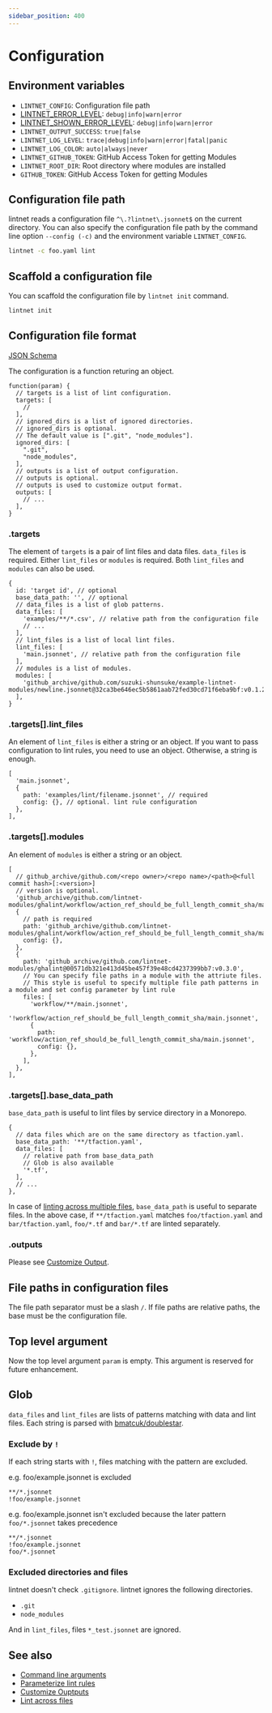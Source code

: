 ```yaml
---
sidebar_position: 400
---
```


# Configuration

## Environment variables

- `LINTNET_CONFIG`: Configuration file path
- [LINTNET_ERROR_LEVEL](guides/error-level.md): `debug|info|warn|error`
- [LINTNET_SHOWN_ERROR_LEVEL](guides/error-level.md): `debug|info|warn|error`
- `LINTNET_OUTPUT_SUCCESS`: `true|false`
- `LINTNET_LOG_LEVEL`: `trace|debug|info|warn|error|fatal|panic`
- `LINTNET_LOG_COLOR`: `auto|always|never`
- `LINTNET_GITHUB_TOKEN`: GitHub Access Token for getting Modules
- `LINTNET_ROOT_DIR`: Root directory where modules are installed
- `GITHUB_TOKEN`: GitHub Access Token for getting Modules

## Configuration file path

lintnet reads a configuration file `^\.?lintnet\.jsonnet$` on the current directory.
You can also specify the configuration file path by the command line option `--config (-c)` and the environment variable `LINTNET_CONFIG`.

```sh
lintnet -c foo.yaml lint
```

## Scaffold a configuration file

You can scaffold the configuration file by `lintnet init` command.

```sh
lintnet init
```

## Configuration file format

[JSON Schema](https://github.com/lintnet/lintnet/blob/main/json-schema/lintnet.json)

The configuration is a function returing an object.

```jsonnet
function(param) {
  // targets is a list of lint configuration.
  targets: [
    //
  ],
  // ignored_dirs is a list of ignored directories.
  // ignored_dirs is optional.
  // The default value is [".git", "node_modules"].
  ignored_dirs: [
    ".git",
    "node_modules",
  ],
  // outputs is a list of output configuration.
  // outputs is optional.
  // outputs is used to customize output format.
  outputs: [
    // ...
  ],
}
```

### .targets

The element of `targets` is a pair of lint files and data files.
`data_files` is required.
Either `lint_files` or `modules` is required.
Both `lint_files` and `modules` can also be used.

```jsonnet
{
  id: 'target id', // optional
  base_data_path: '', // optional
  // data_files is a list of glob patterns.
  data_files: [
    'examples/**/*.csv', // relative path from the configuration file
    // ...
  ],
  // lint_files is a list of local lint files.
  lint_files: [
    'main.jsonnet', // relative path from the configuration file
  ],
  // modules is a list of modules.
  modules: [
    'github_archive/github.com/suzuki-shunsuke/example-lintnet-modules/newline.jsonnet@32ca3be646ec5b5861aab72fed30cd71f6eba9bf:v0.1.2',
  ],
}
```

### .targets[].lint_files

An element of `lint_files` is either a string or an object.
If you want to pass configuration to lint rules, you need to use an object. Otherwise, a string is enough.

```jsonnet
[
  'main.jsonnet',
  {
    path: 'examples/lint/filename.jsonnet', // required
    config: {}, // optional. lint rule configuration
  },
],
```

### .targets[].modules

An element of `modules` is either a string or an object.

```jsonnet
[
  // github_archive/github.com/<repo owner>/<repo name>/<path>@<full commit hash>[:<version>]
  // version is optional.
  'github_archive/github.com/lintnet-modules/ghalint/workflow/action_ref_should_be_full_length_commit_sha/main.jsonnet@00571db321e413d45be457f39e48cd4237399bb7:v0.3.0',
  {
    // path is required
    path: 'github_archive/github.com/lintnet-modules/ghalint/workflow/action_ref_should_be_full_length_commit_sha/main.jsonnet@00571db321e413d45be457f39e48cd4237399bb7:v0.3.0',
    config: {},
  },
  {
    path: 'github_archive/github.com/lintnet-modules/ghalint@00571db321e413d45be457f39e48cd4237399bb7:v0.3.0',
    // You can specify file paths in a module with the attriute files.
    // This style is useful to specify multiple file path patterns in a module and set config parameter by lint rule
    files: [
      'workflow/**/main.jsonnet',
      '!workflow/action_ref_should_be_full_length_commit_sha/main.jsonnet',
      {
        path: 'workflow/action_ref_should_be_full_length_commit_sha/main.jsonnet',
        config: {},
      },
    ],
  },
],
```

### .targets[].base_data_path

`base_data_path` is useful to lint files by service directory in a Monorepo.

```jsonnet
{
  // data files which are on the same directory as tfaction.yaml.
  base_data_path: '**/tfaction.yaml',
  data_files: [
    // relative path from base_data_path
    // Glob is also available
    '*.tf',
  ],
  // ...
},
```

In case of [linting across multiple files](/docs/guides/lint-across-files/), `base_data_path` is useful to separate files.
In the above case, if `**/tfaction.yaml` matches `foo/tfaction.yaml` and `bar/tfaction.yaml`, `foo/*.tf` and `bar/*.tf` are linted separately.

### .outputs

Please see [Customize Output](/docs/guides/customize-output/).

## File paths in configuration files

The file path separator must be a slash `/`.
If file paths are relative paths, the base must be the configuration file.

## Top level argument

Now the top level argument `param` is empty. This argument is reserved for future enhancement.

## Glob

`data_files` and `lint_files` are lists of patterns matching with data and lint files.
Each string is parsed with [bmatcuk/doublestar](https://github.com/bmatcuk/doublestar).

### Exclude by `!`

If each string starts with `!`, files matching with the pattern are excluded.

e.g. foo/example.jsonnet is excluded

```
**/*.jsonnet
!foo/example.jsonnet
```

e.g. foo/example.jsonnet isn't excluded because the later pattern `foo/*.jsonnet` takes precedence

```
**/*.jsonnet
!foo/example.jsonnet
foo/*.jsonnet
```

### Excluded directories and files

lintnet doesn't check `.gitignore`.
lintnet ignores the following directories.

- `.git`
- `node_modules`

And in `lint_files`, files `*_test.jsonnet` are ignored.

## See also

- [Command line arguments](guides/usage.md)
- [Parameterize lint rules](guides/parameterize-rule.md)
- [Customize Ouptputs](guides/customize-output.md)
- [Lint across files](guides/lint-across-files.md)
